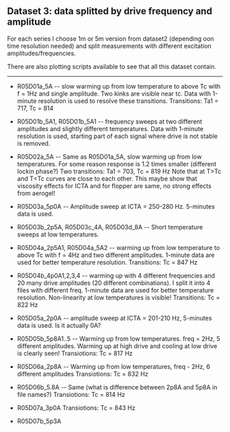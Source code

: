 ## Dataset 3: data splitted by drive frequency and amplitude

For each series I choose 1m or 5m version from dataset2 (depending oon
time resolution needed) and split measurements with different excitation
amplitudes/frequencies.

There are also plotting scripts available to see that all this dataset
contain.

---

* R05D01a_5A -- slow warming up from low temperature to above Tc with f =
1Hz and single amplitude. Two kinks are visible near tc. Data with
1-minute resolution is used to resolve these transitions.
Transitions: Ta1 = 717, Tc = 814

* R05D01b_5A1, R05D01b_5A1 -- frequency sweeps at two different amplitudes
and slightly different temperatures. Data with 1-minute resolution is used,
starting part of each signal where drive is not stable is removed.

* R05D02a_5A -- Same as R05D01a_5A, slow warming up from low temperatures.
For some reason response is 1.2 times smaller (different lockin phase?)
Two transitions: Ta1 = 703, Tc = 819 Hz
Note that at T>Tc and T<Tc curves are close to each other. This maybe show
that viscosity effects for ICTA and for flopper are same, no strong effects from
aerogel!

* R05D03a_5p0A -- Amplitude sweep at ICTA = 250-280 Hz. 5-minutes data is used.

* R05D03b_2p5A, R05D03c_4A, R05D03d_8A -- Short temperature sweeps at low temperatures.

* R05D04a_2p5A1, R05D04a_5A2 -- warming up from low temperature to
above Tc with f = 4Hz and two different amplitudes.
1-minute data are used for better temperature resolution.
Transitions: Tc = 847 Hz

* R05D04b_4p0A1,2,3,4 -- warming up with 4 different frequencies and 20 many drive
amplitudes (20 different combinations). I split it into 4 files with different freq.
1-minute data are used for better temperature resolution.
Non-linearity at low temperatures is visible!
Transitions: Tc = 822 Hz

* R05D05a_2p0A -- amplitude sweep at ICTA = 201-210 Hz, 5-minutes data is used.
Is it actually 0A?

* R05D05b_5p8A1..5 -- Warming up from low temperatures. freq = 2Hz, 5 different amplitudes.
Warming up at high drive and cooling at low drive is clearly seen!
Transiotions: Tc = 817 Hz

* R05D06a_2p8A -- Warming up from low temperatures, freq - 2Hz, 6 different amplitudes
Transiotions: Tc = 832 Hz

* R05D06b_5.8A -- Same (what is difference between 2p8A and 5p8A in file names?)
Transiotions: Tc = 814 Hz

* R05D07a_3p0A
Transiotions: Tc = 843 Hz

* R05D07b_5p3A

